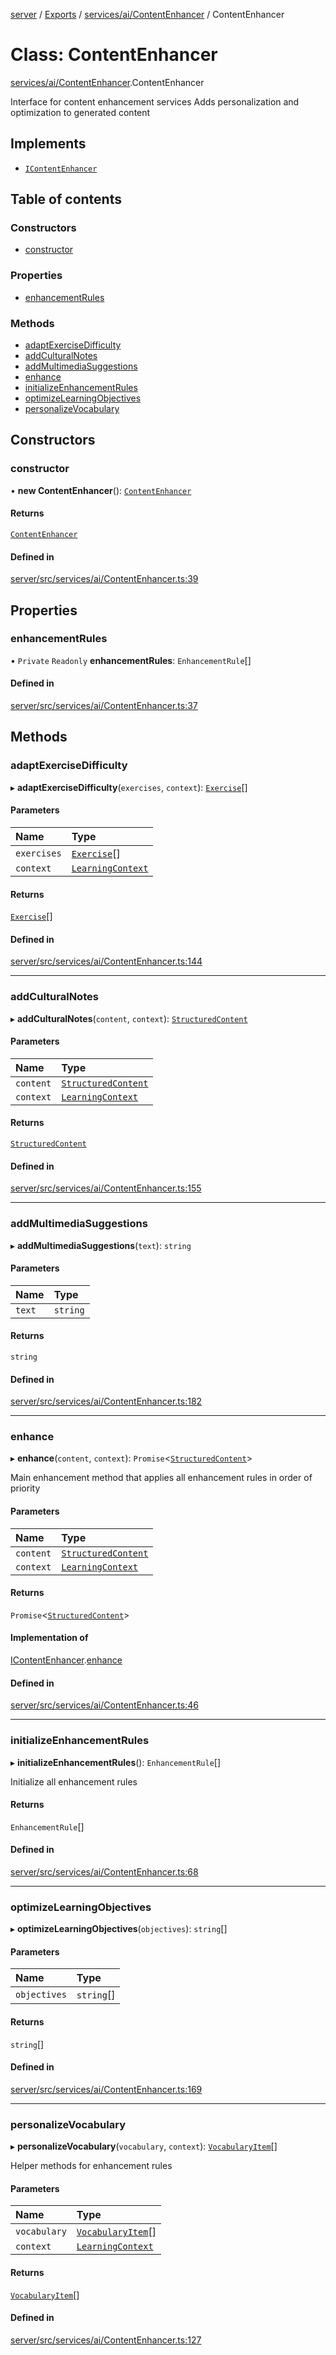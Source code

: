 [server](../README.md) / [Exports](../modules.md) / [services/ai/ContentEnhancer](../modules/services_ai_ContentEnhancer.md) / ContentEnhancer

# Class: ContentEnhancer

[services/ai/ContentEnhancer](../modules/services_ai_ContentEnhancer.md).ContentEnhancer

Interface for content enhancement services
Adds personalization and optimization to generated content

## Implements

- [`IContentEnhancer`](../interfaces/services_contentGeneration_interfaces.IContentEnhancer.md)

## Table of contents

### Constructors

- [constructor](services_ai_ContentEnhancer.ContentEnhancer.md#constructor)

### Properties

- [enhancementRules](services_ai_ContentEnhancer.ContentEnhancer.md#enhancementrules)

### Methods

- [adaptExerciseDifficulty](services_ai_ContentEnhancer.ContentEnhancer.md#adaptexercisedifficulty)
- [addCulturalNotes](services_ai_ContentEnhancer.ContentEnhancer.md#addculturalnotes)
- [addMultimediaSuggestions](services_ai_ContentEnhancer.ContentEnhancer.md#addmultimediasuggestions)
- [enhance](services_ai_ContentEnhancer.ContentEnhancer.md#enhance)
- [initializeEnhancementRules](services_ai_ContentEnhancer.ContentEnhancer.md#initializeenhancementrules)
- [optimizeLearningObjectives](services_ai_ContentEnhancer.ContentEnhancer.md#optimizelearningobjectives)
- [personalizeVocabulary](services_ai_ContentEnhancer.ContentEnhancer.md#personalizevocabulary)

## Constructors

### constructor

• **new ContentEnhancer**(): [`ContentEnhancer`](services_ai_ContentEnhancer.ContentEnhancer.md)

#### Returns

[`ContentEnhancer`](services_ai_ContentEnhancer.ContentEnhancer.md)

#### Defined in

[server/src/services/ai/ContentEnhancer.ts:39](https://github.com/niklas-joh/french-learning-platform/blob/df287cd90d2fc20ebbe1da4bb7d2c97b195a5de7/server/src/services/ai/ContentEnhancer.ts#L39)

## Properties

### enhancementRules

• `Private` `Readonly` **enhancementRules**: `EnhancementRule`[]

#### Defined in

[server/src/services/ai/ContentEnhancer.ts:37](https://github.com/niklas-joh/french-learning-platform/blob/df287cd90d2fc20ebbe1da4bb7d2c97b195a5de7/server/src/services/ai/ContentEnhancer.ts#L37)

## Methods

### adaptExerciseDifficulty

▸ **adaptExerciseDifficulty**(`exercises`, `context`): [`Exercise`](../interfaces/types_Content.Exercise.md)[]

#### Parameters

| Name | Type |
| :------ | :------ |
| `exercises` | [`Exercise`](../interfaces/types_Content.Exercise.md)[] |
| `context` | [`LearningContext`](../interfaces/types_Content.LearningContext.md) |

#### Returns

[`Exercise`](../interfaces/types_Content.Exercise.md)[]

#### Defined in

[server/src/services/ai/ContentEnhancer.ts:144](https://github.com/niklas-joh/french-learning-platform/blob/df287cd90d2fc20ebbe1da4bb7d2c97b195a5de7/server/src/services/ai/ContentEnhancer.ts#L144)

___

### addCulturalNotes

▸ **addCulturalNotes**(`content`, `context`): [`StructuredContent`](../modules/types_Content.md#structuredcontent)

#### Parameters

| Name | Type |
| :------ | :------ |
| `content` | [`StructuredContent`](../modules/types_Content.md#structuredcontent) |
| `context` | [`LearningContext`](../interfaces/types_Content.LearningContext.md) |

#### Returns

[`StructuredContent`](../modules/types_Content.md#structuredcontent)

#### Defined in

[server/src/services/ai/ContentEnhancer.ts:155](https://github.com/niklas-joh/french-learning-platform/blob/df287cd90d2fc20ebbe1da4bb7d2c97b195a5de7/server/src/services/ai/ContentEnhancer.ts#L155)

___

### addMultimediaSuggestions

▸ **addMultimediaSuggestions**(`text`): `string`

#### Parameters

| Name | Type |
| :------ | :------ |
| `text` | `string` |

#### Returns

`string`

#### Defined in

[server/src/services/ai/ContentEnhancer.ts:182](https://github.com/niklas-joh/french-learning-platform/blob/df287cd90d2fc20ebbe1da4bb7d2c97b195a5de7/server/src/services/ai/ContentEnhancer.ts#L182)

___

### enhance

▸ **enhance**(`content`, `context`): `Promise`\<[`StructuredContent`](../modules/types_Content.md#structuredcontent)\>

Main enhancement method that applies all enhancement rules in order of priority

#### Parameters

| Name | Type |
| :------ | :------ |
| `content` | [`StructuredContent`](../modules/types_Content.md#structuredcontent) |
| `context` | [`LearningContext`](../interfaces/types_Content.LearningContext.md) |

#### Returns

`Promise`\<[`StructuredContent`](../modules/types_Content.md#structuredcontent)\>

#### Implementation of

[IContentEnhancer](../interfaces/services_contentGeneration_interfaces.IContentEnhancer.md).[enhance](../interfaces/services_contentGeneration_interfaces.IContentEnhancer.md#enhance)

#### Defined in

[server/src/services/ai/ContentEnhancer.ts:46](https://github.com/niklas-joh/french-learning-platform/blob/df287cd90d2fc20ebbe1da4bb7d2c97b195a5de7/server/src/services/ai/ContentEnhancer.ts#L46)

___

### initializeEnhancementRules

▸ **initializeEnhancementRules**(): `EnhancementRule`[]

Initialize all enhancement rules

#### Returns

`EnhancementRule`[]

#### Defined in

[server/src/services/ai/ContentEnhancer.ts:68](https://github.com/niklas-joh/french-learning-platform/blob/df287cd90d2fc20ebbe1da4bb7d2c97b195a5de7/server/src/services/ai/ContentEnhancer.ts#L68)

___

### optimizeLearningObjectives

▸ **optimizeLearningObjectives**(`objectives`): `string`[]

#### Parameters

| Name | Type |
| :------ | :------ |
| `objectives` | `string`[] |

#### Returns

`string`[]

#### Defined in

[server/src/services/ai/ContentEnhancer.ts:169](https://github.com/niklas-joh/french-learning-platform/blob/df287cd90d2fc20ebbe1da4bb7d2c97b195a5de7/server/src/services/ai/ContentEnhancer.ts#L169)

___

### personalizeVocabulary

▸ **personalizeVocabulary**(`vocabulary`, `context`): [`VocabularyItem`](../interfaces/types_Content.VocabularyItem.md)[]

Helper methods for enhancement rules

#### Parameters

| Name | Type |
| :------ | :------ |
| `vocabulary` | [`VocabularyItem`](../interfaces/types_Content.VocabularyItem.md)[] |
| `context` | [`LearningContext`](../interfaces/types_Content.LearningContext.md) |

#### Returns

[`VocabularyItem`](../interfaces/types_Content.VocabularyItem.md)[]

#### Defined in

[server/src/services/ai/ContentEnhancer.ts:127](https://github.com/niklas-joh/french-learning-platform/blob/df287cd90d2fc20ebbe1da4bb7d2c97b195a5de7/server/src/services/ai/ContentEnhancer.ts#L127)
